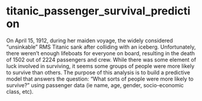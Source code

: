 # titanic_passenger_survival_prediction
On April 15, 1912, during her maiden voyage, the widely considered “unsinkable” RMS Titanic sank after colliding with an iceberg. Unfortunately, there weren’t enough lifeboats for everyone on board, resulting in the death of 1502 out of 2224 passengers and crew. While there was some element of luck involved in surviving, it seems some groups of people were more likely to survive than others. The purpose of this analysis is to build a predictive model that answers the question: “What sorts of people were more likely to survive?” using passenger data (ie name, age, gender, socio-economic class, etc).
